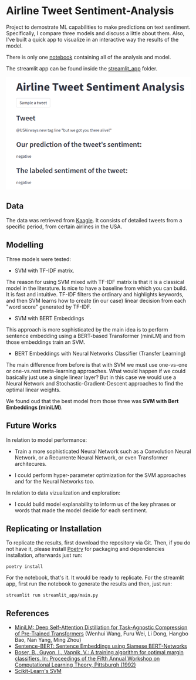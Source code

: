 # Airline Tweet Sentiment-Analysis

Project to demostrate ML capabilities to make predictions on text sentiment. Specifically, I compare three models and discuss a little about them. Also, I've built a quick app to visualize in an interactive way the results of the model.

There is only one [notebook](notebooks/main.ipynb) containing all of the analysis and model.

The streamlit app can be found inside the [streamlit_app](streamlit_app/main.py) folder.

![Streamlit app](images/streamlit_app.png)

## Data

The data was retrieved from [Kaagle](https://www.kaggle.com/datasets/crowdflower/twitter-airline-sentiment). It consists of detailed tweets from a specific period, from certain airlines in the USA.

## Modelling

Three models were tested:

* SVM with TF-IDF matrix.

The reason for using SVM mixed with TF-IDF matrix is that it is a classical model in the literature. Is nice to have a baseline from which you can build. It is fast and intuitive. TF-IDF filters the ordinary and highlights keywords, and then SVM learns how to create (in our case) linear decision from each "word score"
generated by TF-IDF.

* SVM with BERT Embeddings

This approach is more sophisticated by the main idea is to perform sentence embedding using a BERT-based Transformer (miniLM) and from those embeddings train an SVM.

* BERT Embeddings with Neural Networks Classifier (Transfer Learning)

The main difference from before is that with SVM we must use one-vs-one or one-vs.rest meta-learning approaches. What would happen if we could basically just use a single linear layer? But in this case we would use a Neural Network and Stochastic-Gradient-Descent approaches to find the optimal linear weights.

We found oud that the best model from those three was **SVM with Bert Embeddings (miniLM)**.

## Future Works

In relation to model performance:

* Train a more sophisticated Neural Network such as a Convolution Neural Network, or a Recurrente Neural Network, or even Transformer architecures.

* I could perform hyper-parameter optimization for the SVM approaches and for the Neural Networks too.

In relation to data vizualization and exploration:

* I could build model explanability to inform us of the key phrases or words that made the model decide for each sentiment.

## Replicating or Installation

To replicate the results, first download the repository via Git. Then, if you do not have it, please install [Poetry](https://python-poetry.org/) for packaging and dependencies installation, afterwards just run:

```{bash}
poetry install
```

For the notebook, that's it. It would be ready to replicate. For the streamlit app, first run the notebook to generate the results and then, just run:

```{bash}
streamlit run streamlit_app/main.py
```

## References

* [MiniLM: Deep Self-Attention Distillation for Task-Agnostic Compression of Pre-Trained Transformers](https://arxiv.org/abs/2002.10957) (Wenhui Wang, Furu Wei, Li Dong, Hangbo Bao, Nan Yang, Ming Zhou)
* [Sentence-BERT: Sentence Embeddings using Siamese BERT-Networks](https://github.com/UKPLab/sentence-transformers)
* [Boser, B., Guyon, I., Vapnik, V.: A training algorithm for optimal margin classifiers. In: Proceedings of the Fifth Annual Workshop on Computational Learning Theory, Pittsburgh (1992)](https://link.springer.com/referenceworkentry/10.1007/978-0-387-30162-4_415)
* [Scikit-Learn's SVM](https://scikit-learn.org/stable/modules/generated/sklearn.svm.LinearSVC.html)

